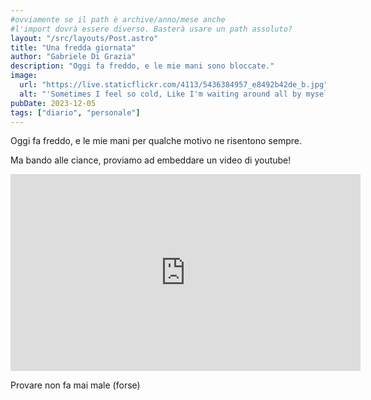 ```yaml
---
#ovviamente se il path è archive/anno/mese anche
#l'import dovrà essere diverso. Basterà usare un path assoluto?
layout: "/src/layouts/Post.astro"
title: "Una fredda giornata"
author: "Gabriele Di Grazia"
description: "Oggi fa freddo, e le mie mani sono bloccate."
image:
  url: "https://live.staticflickr.com/4113/5436384957_e8492b42de_b.jpg"
  alt: "'Sometimes I feel so cold, Like I'm waiting around all by myself.' by shesthereasonfortheworld"
pubDate: 2023-12-05
tags: ["diario", "personale"]
---
```


Oggi fa freddo, e le mie mani per qualche motivo ne risentono sempre.

Ma bando alle ciance, proviamo ad embeddare un video di youtube!

<iframe width="560" height="315" src="https://www.youtube.com/embed/EDVzflFXv_k?si=awSPK91g0xG9ERCX" title="YouTube video player" frameborder="0" allow="accelerometer; autoplay; clipboard-write; encrypted-media; gyroscope; picture-in-picture; web-share" allowfullscreen></iframe>

Provare non fa mai male (forse)

